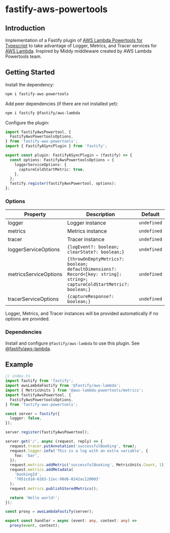 # fastify-aws-powertools

## Introduction

Implementation of a Fastify plugin of [AWS Lambda Powertools for Typescript](https://awslabs.github.io/aws-lambda-powertools-typescript/latest/) to take advantage of Logger, Metrics, and Tracer services for [AWS Lambda](https://aws.amazon.com/lambda/). Inspired by Middy middleware created by AWS Lambda Powertools team.

## Getting Started

Install the dependency:

```sh
npm i fastify-aws-powertools
```

Add peer dependencies (if there are not installed yet):

```sh
npm i fastify @fastify/aws-lambda
```

Configure the plugin:

```typescript
import fastifyAwsPowertool, {
  FastifyAwsPowertoolsOptions,
} from 'fastify-aws-powertools';
import { FastifyASyncPlugin } from 'fastify';

export const plugin: FastifyASyncPlugin = (fastify) => {
  const options: FastifyAwsPowertoolsOptions = {
    loggerServiceOptions: {
      captureColdStartMetric: true,
    },
  };
  fastify.register(fastifyAwsPowertool, options);
};
```

### Options

| Property              | Description                                                                                                             | Default     |
| --------------------- | ----------------------------------------------------------------------------------------------------------------------- | ----------- |
| logger                | Logger instance                                                                                                         | `undefined` |
| metrics               | Metrics instance                                                                                                        | `undefined` |
| tracer                | Tracer instance                                                                                                         | `undefined` |
| loggerServiceOptions  | `{logEvent?: boolean; clearState?: boolean;}`                                                                           | `undefined` |
| metricsServiceOptions | `{throwOnEmptyMetrics?: boolean; defaultDimensions?: Record<[key: string]: string>; captureColdStartMetric?: boolean;}` | `undefined` |
| tracerServiceOptions  | `{captureResponse?: boolean;}`                                                                                          | `undefined` |

Logger, Metrics, and Tracer instances will be provided automatically if no options are provided.

### Dependencies

Install and configure `@fastify/aws-lambda` to use this plugin. See [@fastify/aws-lambda](https://github.com/fastify/aws-lambda-fastify).

## Example

```typescript
// index.ts
import fastify from 'fastify';
import awsLambdaFastify from '@fastify/aws-lambda';
import { MetricUnits } from '@aws-lambda-powertools/metrics';
import fastifyAwsPowertool, {
  FastifyAwsPowertoolsOptions,
} from 'fastify-aws-powertools';

const server = fastify({
  logger: false,
});

server.register(fastifyAwsPowertool);

server.get('/', async (request, reply) => {
  request.tracer.putAnnotation('successfulBooking', true);
  request.logger.info('This is a log with an extra variable', {
    foo: 'bar',
  });
  request.metrics.addMetric('successfulBooking', MetricUnits.Count, 1);
  request.metrics.addMetadata(
    'bookingId',
    '7051cd10-6283-11ec-90d6-0242ac120003'
  );
  request.metrics.publishStoredMetrics();

  return 'Hello world!';
});

const proxy = awsLambdaFastify(server);

export const handler = async (event: any, context: any) =>
  proxy(event, context);
```
